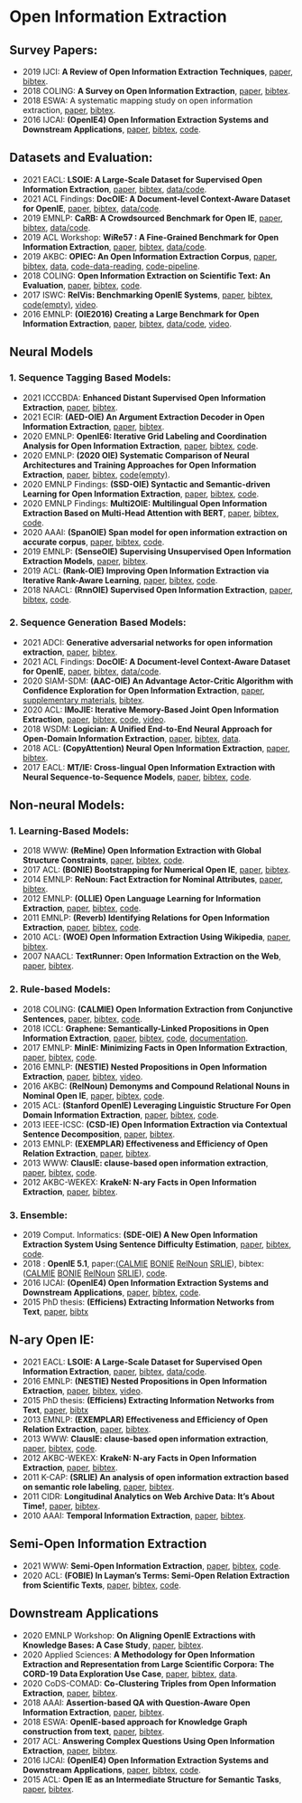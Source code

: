 # Open Information Extraction

<!--
- 20xx ??: **??**, [paper](??), [bibtex](/Bibtex/openie/？？.bib), [code](？？).
-->


## Survey Papers:
- 2019 IJCI: **A Review of Open Information Extraction Techniques**,
  [paper](https://ijci.journals.ekb.eg/article_35099.html),
  [bibtex](/Bibtex/openie/2019_oie_review.bib).
- 2018 COLING: **A Survey on Open Information Extraction**,
  [paper](https://www.aclweb.org/anthology/C18-1326),
  [bibtex](/Bibtex/openie/open_survey_tradtional.bib).
- 2018 ESWA: A systematic mapping study on open information
  extraction,
  [paper](https://doi.org.remotexs.ntu.edu.sg/10.1016/j.eswa.2018.06.046),
  [bibtex](/Bibtex/openie/map_study_oie.bib).
- 2016 IJCAI: **(OpenIE4) Open Information Extraction Systems and
  Downstream Applications**,
  [paper](https://www.ijcai.org/Proceedings/16/Papers/604.pdf),
  [bibtex](/Bibtex/openie/openie_survey_downstream.bib),
  [code](https://github.com/knowitall/openie).


## Datasets and Evaluation:

- 2021 EACL: **LSOIE: A Large-Scale Dataset for Supervised Open
  Information Extraction**,
  [paper](https://aclanthology.org/2021.eacl-main.222/),
  [bibtex](/Bibtex/openie/lsoie.bib),
  [data/code](https://github.com/Jacobsolawetz/large-scale-oie).
- 2021 ACL Findings: **DocOIE: A Document-level Context-Aware Dataset
  for OpenIE**, [paper](https://aclanthology.org/2021.findings-acl.210),
  [bibtex](/Bibtex/openie/DocOIE.bib),
  [data/code](https://github.com/daviddongkc/DocOIE).
- 2019 EMNLP: **CaRB: A Crowdsourced Benchmark for Open IE**,
  [paper](https://www.aclweb.org/anthology/D19-1651),
  [bibtex](/Bibtex/openie/carb.bib),
  [data/code](https://github.com/dair-iitd/CaRB).
- 2019 ACL Workshop: **WiRe57 : A Fine-Grained Benchmark for Open
  Information Extraction**,
  [paper](https://www.aclweb.org/anthology/W19-4002),
  [bibtex](/Bibtex/openie/wire57.bib),
  [data/code](https://github.com/rali-udem/WiRe57).
- 2019 AKBC: **OPIEC: An Open Information Extraction Corpus**,
  [paper](https://doi.org/10.24432/C53W2J),
  [bibtex](/Bibtex/openie/OPIEC.bib),
  [data](https://www.uni-mannheim.de/dws/research/resources/opiec/),
  [code-data-reading](https://github.com/uma-pi1/OPIEC),
  [code-pipeline](https://github.com/uma-pi1/OPIEC-pipeline).
- 2018 COLING: **Open Information Extraction on Scientific Text: An
  Evaluation**, [paper](https://aclanthology.org/C18-1289/),
  [bibtex](/Bibtex/openie/scientific_oie_eval.bib),
  [code](https://data.mendeley.com/datasets/6m5dyx4b58/2).
- 2017 ISWC: **RelVis: Benchmarking OpenIE Systems**,
  [paper](http://ceur-ws.org/Vol-1963/paper527.pdf),
  [bibtex](/Bibtex/openie/RelVis.bib),
  [code(empty)](https://github.com/SchmaR/RelVis),
  [video](https://www.youtube.com/watch?v=Hs87hIe-HEs).
- 2016 EMNLP: **(OIE2016) Creating a Large Benchmark for Open
  Information Extraction**,
  [paper](https://www.aclweb.org/anthology/D16-1252),
  [bibtex](/Bibtex/openie/OIE2016.bib),
  [data/code](https://github.com/gabrielStanovsky/oie-benchmark),
  [video](https://vimeo.com/239251034).



## Neural Models

### 1. Sequence Tagging Based Models:
- 2021 ICCCBDA: **Enhanced Distant Supervised Open Information
  Extraction**, [paper](https://ieeexplore.ieee.org/document/9442541),
  [bibtex](/Bibtex/openie/enhance_distant_oie.bib).
- 2021 ECIR: **(AED-OIE) An Argument Extraction Decoder in Open
  Information Extraction**,
  [paper](https://link.springer.com/chapter/10.1007%2F978-3-030-72113-8_21),
  [bibtex](/Bibtex/openie/aed_oie.bib).
- 2020 EMNLP: **OpenIE6: Iterative Grid Labeling and Coordination
  Analysis for Open Information Extraction**,
  [paper](https://www.aclweb.org/anthology/2020.emnlp-main.306),
  [bibtex](/Bibtex/openie/OpenIE6.bib),
  [code](https://github.com/dair-iitd/openie6).
- 2020 EMNLP: **(2020 OIE) Systematic Comparison of Neural Architectures
  and Training Approaches for Open Information Extraction**,
  [paper](https://aclanthology.org/2020.emnlp-main.690),
  [bibtex](/Bibtex/openie/openie_comparison.bib),
  [code(empty)](https://github.com/phohenecker/emnlp2020-oie).
- 2020 EMNLP Findings: **(SSD-OIE) Syntactic and Semantic-driven
  Learning for Open Information Extraction**,
  [paper](https://aclanthology.org/2020.findings-emnlp.69),
  [bibtex](/Bibtex/openie/rl_oie.bib),
  [code](https://github.com/TangJiaLong/SSD-OpenIE).
- 2020 EMNLP Findings: **Multi2OIE: Multilingual Open Information
  Extraction Based on Multi-Head Attention with BERT**,
  [paper](https://aclanthology.org/2020.findings-emnlp.99),
  [bibtex](/Bibtex/openie/multi-oie.bib),
  [code](https://github.com/youngbin-ro/Multi2OIE).
- 2020 AAAI: **(SpanOIE) Span model for open information extraction on
  accurate corpus**,
  [paper](https://aaai.org/ojs/index.php/AAAI/article/view/6497),
  [bibtex](/Bibtex/openie/OpenIE6.bib),
  [code](https://github.com/zhanjunlang/Span_OIE).
- 2019 EMNLP: **(SenseOIE) Supervising Unsupervised Open Information
  Extraction Models**,
  [paper](https://www.aclweb.org/anthology/D19-1067),
  [bibtex](/Bibtex/openie/senseoie.bib).
- 2019 ACL: **(Rank-OIE) Improving Open Information Extraction via
  Iterative Rank-Aware Learning**,
  [paper](https://aclanthology.org/P19-1523),
  [bibtex](/Bibtex/openie/rank_oie.bib),
  [code](https://github.com/jzbjyb/oie_rank).
- 2018 NAACL: **(RnnOIE) Supervised Open Information Extraction**,
  [paper](https://www.aclweb.org/anthology/N18-1081),
  [bibtex](/Bibtex/openie/rnnoie.bib),
  [code](https://github.com/gabrielStanovsky/supervised-oie).


### 2. Sequence Generation Based Models:
- 2021 ADCI: **Generative adversarial networks for open information
  extraction**, [paper](https://doi.org/10.1007/s43674-021-00006-8),
  [bibtex](/Bibtex/openie/GAN_oie.bib).
- 2021 ACL Findings: **DocOIE: A Document-level Context-Aware Dataset
  for OpenIE**, [paper](https://aclanthology.org/2021.findings-acl.210),
  [bibtex](/Bibtex/openie/DocOIE.bib),
  [data/code](https://github.com/daviddongkc/DocOIE).
- 2020 SIAM-SDM: **(AAC-OIE) An Advantage Actor-Critic Algorithm with
  Confidence Exploration for Open Information Extraction**,
  [paper](https://epubs.siam.org/doi/10.1137/1.9781611976236.25),
  [supplementary materials](https://github.com/Guiliang/MyHomePage/blob/master/external-materials/SDM20/SDM2020-Supplementary-Materials.pdf),
  [bibtex](/Bibtex/openie/AAC_oie.bib).
- 2020 ACL: **IMoJIE: Iterative Memory-Based Joint Open Information
  Extraction**,
  [paper](https://www.aclweb.org/anthology/2020.acl-main.521),
  [bibtex](/Bibtex/openie/imojie.bib),
  [code](https://github.com/dair-iitd/imojie),
  [video](https://slideslive.com/38929035/imojie-iterative-memorybased-joint-open-information-extraction).
- 2018 WSDM: **Logician: A Unified End-to-End Neural Approach for
  Open-Domain Information Extraction**,
  [paper](https://doi.org/10.1145/3159652.3159712),
  [bibtex](/Bibtex/openie/logician.bib),
  [data](https://ai.baidu.com/broad/introduction?dataset=saoke).
- 2018 ACL: **(CopyAttention) Neural Open Information Extraction**,
  [paper](https://www.aclweb.org/anthology/P18-2065),
  [bibtex](/Bibtex/openie/copyattention.bib).
- 2017 EACL: **MT/IE: Cross-lingual Open Information Extraction with
  Neural Sequence-to-Sequence Models**,
  [paper](https://aclanthology.org/E17-2011),
  [bibtex](/Bibtex/openie/mt_oie.bib),
  [code](https://github.com/sheng-z/cross-lingual-open-ie).

<!--## OpenIE and SRL-->
<!--- 2019 CMU CS Project: **Semi-supervised Open Domain Information-->
<!--  Extraction with Conditional VAE**,-->
<!--  [paper](https://www.cs.cmu.edu/~epxing/Class/10708-19/assets/project/final-reports/project22.pdf),-->
<!--  [bibtex](/Bibtex/openie/vae_openie.bib).-->



## Non-neural Models:
### 1. Learning-Based Models:
- 2018 WWW: **(ReMine) Open Information Extraction with Global Structure
  Constraints**,
  [paper](https://dl.acm.org/doi/10.1145/3184558.3186927),
  [bibtex](/Bibtex/openie/ReMine.bib),
  [code](https://github.com/GentleZhu/ReMine).
- 2017 ACL: **(BONIE) Bootstrapping for Numerical Open IE**,
  [paper](https://aclanthology.org/P17-2050/),
  [bibtex](/Bibtex/openie/BONIE.bib).
- 2014 EMNLP: **ReNoun: Fact Extraction for Nominal Attributes**,
  [paper](https://aclanthology.org/D14-1038/),
  [bibtex](/Bibtex/openie/renoun.bib).
- 2012 EMNLP: **(OLLIE) Open Language Learning for Information
  Extraction**, [paper](https://www.aclweb.org/anthology/D12-1048),
  [bibtex](/Bibtex/openie/ollie.bib),
  [code](https://github.com/knowitall/ollie).
- 2011 EMNLP: **(Reverb) Identifying Relations for Open Information
  Extraction**, [paper](https://www.aclweb.org/anthology/D11-1142),
  [bibtex](/Bibtex/openie/reverb.bib),
  [code](https://github.com/knowitall/reverb).
- 2010 ACL: **(WOE) Open Information Extraction Using Wikipedia**,
  [paper](https://www.aclweb.org/anthology/P10-1013),
  [bibtex](/Bibtex/openie/WOE.bib).
- 2007 NAACL: **TextRunner: Open Information Extraction on the Web**,
  [paper](https://www.aclweb.org/anthology/N07-4013),
  [bibtex](/Bibtex/openie/textrunner.bib).



### 2. Rule-based Models:
- 2018 COLING: **(CALMIE) Open Information Extraction from Conjunctive
  Sentences**, [paper](https://aclanthology.org/C18-1194/),
  [bibtex](/Bibtex/openie/calm_oie.bib),
  [code](https://github.com/dair-iitd/OpenIE-standalone).
- 2018 ICCL: **Graphene: Semantically-Linked Propositions in Open
  Information Extraction**,
  [paper](https://www.aclweb.org/anthology/C18-1195),
  [bibtex](/Bibtex/openie/Graphene.bib),
  [code](https://github.com/Lambda-3/Graphene),
  [documentation](http://lambda3.org/Graphene/).
- 2017 EMNLP: **MinIE: Minimizing Facts in Open Information
  Extraction**, [paper](https://www.aclweb.org/anthology/D17-1278),
  [bibtex](/Bibtex/openie/MinIE.bib),
  [code](https://github.com/uma-pi1/minie).
- 2016 EMNLP: **(NESTIE) Nested Propositions in Open Information
  Extraction**, [paper](https://www.aclweb.org/anthology/D16-1006),
  [bibtex](/Bibtex/openie/nestie.bib),
  [video](https://vimeo.com/239245885).
- 2016 AKBC: **(RelNoun) Demonyms
  and Compound Relational Nouns in Nominal Open IE**,
  [paper](https://aclanthology.org/W16-1307/),
  [bibtex](/Bibtex/openie/relnoun.bib),
  [code](https://github.com/knowitall/openie).
- 2015 ACL: **(Stanford OpenIE) Leveraging Linguistic Structure For Open
  Domain Information Extraction**,
  [paper](https://www.aclweb.org/anthology/P15-1034),
  [bibtex](/Bibtex/openie/stanford_oie.bib),
  [code](https://github.com/philipperemy/stanford-openie-python).
- 2013 IEEE-ICSC: **(CSD-IE) Open Information Extraction via Contextual
  Sentence Decomposition**,
  [paper](https://doi.org/10.1109/ICSC.2013.36),
  [bibtex](/Bibtex/openie/csd-ie.bib).
- 2013 EMNLP: **(EXEMPLAR) Effectiveness and Efficiency of Open Relation
  Extraction**, [paper](https://aclanthology.org/D13-1043/),
  [bibtex](/Bibtex/openie/EXEMPLAR.bib).
- 2013 WWW: **ClausIE: clause-based open information extraction**,
  [paper](https://doi.org/10.1145/2488388.2488420),
  [bibtex](/Bibtex/openie/clausie.bib),
  [code](https://github.com/AnthonyMRios/pyclausie).
- 2012 AKBC-WEKEX: **KrakeN: N-ary Facts in Open Information
  Extraction**, [paper](https://www.aclweb.org/anthology/W12-3010),
  [bibtex](/Bibtex/openie/KrakeN.bib).


### 3. Ensemble:
- 2019 Comput. Informatics: **(SDE-OIE) A New Open Information
  Extraction System Using Sentence Difficulty Estimation**,
  [paper](http://www.cai2.sk/ojs/index.php/cai/article/view/2019_4_986),
  [bibtex](/Bibtex/openie/SDE-OIE.bib), [code](https://github.com/VahidehRt/SDE-OIE).
- 2018 : **OpenIE 5.1**,
  paper:([CALMIE](https://aclanthology.org/C18-1194/)
  [BONIE](https://aclanthology.org/P17-2050/)
  [RelNoun](https://aclanthology.org/W16-1307/)
  [SRLIE](https://dl.acm.org/doi/10.1145/1999676.1999697)),
  bibtex:([CALMIE](/Bibtex/openie/calm_oie.bib)
  [BONIE](/Bibtex/openie/BONIE.bib)
  [RelNoun](/Bibtex/openie/relnoun.bib)
  [SRLIE](/Bibtex/openie/srl_openie.bib)),
  [code](https://github.com/dair-iitd/OpenIE-standalone).
- 2016 IJCAI: **(OpenIE4) Open Information Extraction Systems and
  Downstream Applications**,
  [paper](https://www.ijcai.org/Proceedings/16/Papers/604.pdf),
  [bibtex](/Bibtex/openie/openie_survey_downstream.bib),
  [code](https://github.com/knowitall/openie).
- 2015 PhD thesis: **(Efficiens) Extracting Information Networks from
  Text**,
  [paper](https://era.library.ualberta.ca/items/f4fae788-a430-4f35-a0f1-de2ec9fe6685),
  [bibtx](/Bibtex/openie/Efficiens.bib)

## N-ary Open IE:
- 2021 EACL: **LSOIE: A Large-Scale Dataset for Supervised Open
  Information Extraction**,
  [paper](https://aclanthology.org/2021.eacl-main.222/),
  [bibtex](/Bibtex/openie/lsoie.bib),
  [data/code](https://github.com/Jacobsolawetz/large-scale-oie).
- 2016 EMNLP: **(NESTIE) Nested Propositions in Open Information
  Extraction**, [paper](https://www.aclweb.org/anthology/D16-1006),
  [bibtex](/Bibtex/openie/nestie.bib),
  [video](https://vimeo.com/239245885).
- 2015 PhD thesis: **(Efficiens) Extracting Information Networks from
  Text**,
  [paper](https://era.library.ualberta.ca/items/f4fae788-a430-4f35-a0f1-de2ec9fe6685),
  [bibtx](/Bibtex/openie/Efficiens.bib)
- 2013 EMNLP: **(EXEMPLAR) Effectiveness and Efficiency of Open Relation
  Extraction**, [paper](https://aclanthology.org/D13-1043/),
  [bibtex](/Bibtex/openie/EXEMPLAR.bib).
- 2013 WWW: **ClausIE: clause-based open information extraction**,
  [paper](https://doi.org/10.1145/2488388.2488420),
  [bibtex](/Bibtex/openie/clausie.bib),
  [code](https://github.com/AnthonyMRios/pyclausie).
- 2012 AKBC-WEKEX: **KrakeN: N-ary Facts in Open Information
  Extraction**, [paper](https://www.aclweb.org/anthology/W12-3010),
  [bibtex](/Bibtex/openie/KrakeN.bib).
- 2011 K-CAP: **(SRLIE) An analysis of open information extraction based on
  semantic role labeling**,
  [paper](https://dl.acm.org/doi/10.1145/1999676.1999697),
  [bibtex](/Bibtex/openie/srl_openie.bib).
- 2011 CIDR: **Longitudinal Analytics on Web Archive Data: It’s About
  Time!**, [paper](https://cedric.cnam.fr/fichiers/art_2090.pdf),
  [bibtex](/Bibtex/openie/lawa.bib).
- 2010 AAAI: **Temporal Information Extraction**,
  [paper](https://www.aaai.org/ocs/index.php/AAAI/AAAI10/paper/viewPaper/1805),
  [bibtex](/Bibtex/openie/temperal_ie.bib).


## Semi-Open Information Extraction

- 2021 WWW: **Semi-Open Information Extraction**,
  [paper](https://dl.acm.org/doi/10.1145/3442381.3450029),
  [bibtex](/Bibtex/openie/soie.bib),
  [code](https://github.com/yubowen-ph/SOIE).
- 2020 ACL: **(FOBIE) In Layman’s Terms: Semi-Open Relation Extraction
  from Scientific Texts**,
  [paper](https://aclanthology.org/2020.acl-main.137/),
  [bibtex](/Bibtex/openie/FOBIE.bib),
  [code](https://github.com/rubenkruiper/FOBIE).


## Downstream Applications

- 2020 EMNLP Workshop: **On Aligning OpenIE Extractions with Knowledge
  Bases: A Case Study**,
  [paper](https://www.aclweb.org/anthology/2020.eval4nlp-1.14),
  [bibtex](/Bibtex/openie/KB_openie.bib).
- 2020 Applied Sciences: **A Methodology for Open Information Extraction
  and Representation from Large Scientific Corpora: The CORD-19 Data
  Exploration Use Case**,
  [paper](https://www.mdpi.com/2076-3417/10/16/5630),
  [bibtex](/Bibtex/openie/large_sci_corpora_oie.bib),
  [data](https://github.com/lighteternal/CORD-19-OIE-triple-extraction).
- 2020 CoDS-COMAD: **Co-Clustering Triples from Open Information
  Extraction**, [paper](https://dl.acm.org/doi/10.1145/3371158.3371183),
  [bibtex](/Bibtex/openie/cluster_oie.bib).
- 2018 AAAI: **Assertion-based QA with Question-Aware Open Information
  Extraction**,
  [paper](https://aaai.org/ocs/index.php/AAAI/AAAI18/paper/view/16705),
  [bibtex](/Bibtex/openie/asertion_QA_oie.bib).
- 2018 ESWA: **OpenIE-based approach for Knowledge Graph construction
  from text**, [paper](https://doi.org/10.1016/j.eswa.2018.07.017),
  [bibtex](/Bibtex/openie/kg_construction_openie.bib).
- 2017 ACL: **Answering Complex Questions Using Open Information
  Extraction**, [paper](https://www.aclweb.org/anthology/P17-2049),
  [bibtex](/Bibtex/openie/QA_openie.bib).
- 2016 IJCAI: **(OpenIE4) Open Information Extraction Systems and
  Downstream Applications**,
  [paper](https://www.ijcai.org/Proceedings/16/Papers/604.pdf),
  [bibtex](/Bibtex/openie/openie_survey_downstream.bib),
  [code](https://github.com/knowitall/openie).
- 2015 ACL: **Open IE as an Intermediate Structure for Semantic Tasks**,
  [paper](https://www.aclweb.org/anthology/P15-2050),
  [bibtex](/Bibtex/openie/semantic_openie.bib).




